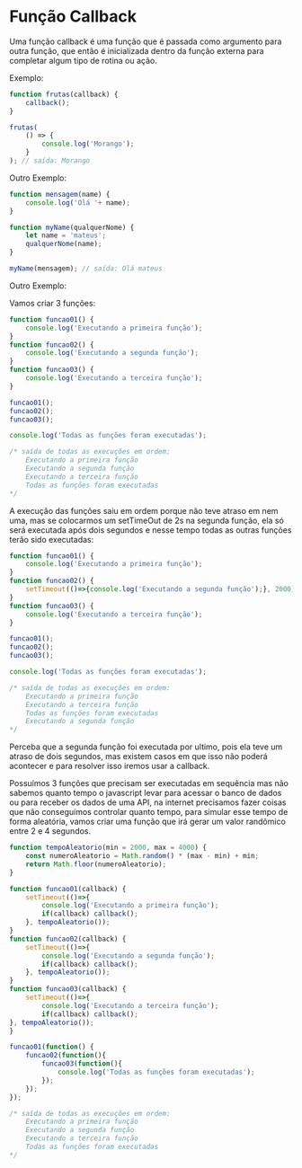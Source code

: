 # Função Callback

Uma função callback é uma função que é passada como argumento para outra função, que então é inicializada dentro da função externa para completar algum tipo de rotina ou ação.

Exemplo:

```js
function frutas(callback) {
    callback();
}

frutas(
    () => {
        console.log('Morango');
    }
); // saída: Morango
```

Outro Exemplo:

```js
function mensagem(name) {
    console.log('Olá '+ name);
}

function myName(qualquerNome) {
    let name = 'mateus';
    qualquerNome(name);
}

myName(mensagem); // saída: Olá mateus
```

Outro Exemplo:

Vamos criar 3 funções:

```js
function funcao01() {
    console.log('Executando a primeira função');
}
function funcao02() {
    console.log('Executando a segunda função');
}
function funcao03() {
    console.log('Executando a terceira função');
}

funcao01();
funcao02();
funcao03();

console.log('Todas as funções foram executadas');

/* saída de todas as execuções em ordem:
    Executando a primeira função
    Executando a segunda função
    Executando a terceira função
    Todas as funções foram executadas
*/
```

A execução das funções saiu em ordem porque não teve atraso em nem uma, mas se colocarmos um setTimeOut de 2s na segunda função, ela só será executada após dois segundos e nesse tempo todas as outras funções terão sido executadas:

```js
function funcao01() {
    console.log('Executando a primeira função');
}
function funcao02() {
    setTimeout(()=>{console.log('Executando a segunda função');}, 2000);
}
function funcao03() {
    console.log('Executando a terceira função');
}

funcao01();
funcao02();
funcao03();

console.log('Todas as funções foram executadas');

/* saída de todas as execuções em ordem:
    Executando a primeira função
    Executando a terceira função
    Todas as funções foram executadas
    Executando a segunda função
*/
```

Perceba que a segunda função foi executada por ultimo, pois ela teve um atraso de dois segundos, mas existem casos em que isso não poderá acontecer e para resolver isso iremos usar a callback.

Possuímos 3 funções que precisam ser executadas em sequência mas não sabemos quanto tempo o javascript levar para acessar o banco de dados ou para receber os dados de uma API, na internet precisamos fazer coisas que não conseguimos controlar quanto tempo, para simular esse tempo de forma aleatória, vamos criar uma função que irá gerar um valor randômico entre 2 e 4 segundos.

```js
function tempoAleatorio(min = 2000, max = 4000) {
    const numeroAleatorio = Math.random() * (max - min) + min;
    return Math.floor(numeroAleatorio);
}

function funcao01(callback) {
    setTimeout(()=>{
        console.log('Executando a primeira função');
        if(callback) callback();
    }, tempoAleatorio());
}
function funcao02(callback) {
    setTimeout(()=>{
        console.log('Executando a segunda função');
        if(callback) callback();
    }, tempoAleatorio());
}
function funcao03(callback) {
    setTimeout(()=>{
        console.log('Executando a terceira função');
        if(callback) callback();
}, tempoAleatorio());
}

funcao01(function() {
    funcao02(function(){
        funcao03(function(){
            console.log('Todas as funções foram executadas');
        });
    });
});

/* saída de todas as execuções em ordem:
    Executando a primeira função
    Executando a segunda função
    Executando a terceira função
    Todas as funções foram executadas
*/
```
